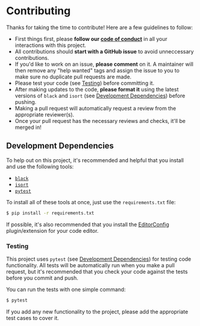 # Contributing

Thanks for taking the time to contribute! Here are a few guidelines to follow:

* First things first, please **follow our
  [code of conduct](https://github.com/bsoyka/.github/blob/master/CODE_OF_CONDUCT.md)**
  in all your interactions with this project.
* All contributions should **start with a GitHub issue** to avoid unneccessary
  contributions.
* If you'd like to work on an issue, **please comment** on it. A maintainer will
  then remove any "help wanted" tags and assign the issue to you to make sure no
  duplicate pull requests are made.
* Please test your code (see [Testing](#testing)) before committing it.
* After making updates to the code, **please format it** using the latest
  versions of `black` and `isort` (see
  [Development Dependencies](#development-dependencies)) before pushing.
* Making a pull request will automatically request a review from the appropriate
  reviewer(s).
* Once your pull request has the necessary reviews and checks, it'll be merged
  in!

## Development Dependencies

To help out on this project, it's recommended and helpful that you install and
use the following tools:

* [`black`](https://black.readthedocs.io/en/stable/)
* [`isort`](https://pycqa.github.io/isort/)
* [`pytest`](https://docs.pytest.org/en/stable/)

To install all of these tools at once, just use the `requirements.txt` file:

```sh
$ pip install -r requirements.txt
```

If possible, it's also recommended that you install the
[EditorConfig](https://editorconfig.org/) plugin/extension for your code editor.

### Testing

This project uses `pytest` (see
[Development Dependencies](#development-dependencies)) for testing code
functionality. All tests will be automatically run when you make a pull request,
but it's recommended that you check your code against the tests before you
commit and push.

You can run the tests with one simple command:

```sh
$ pytest
```

If you add any new functionality to the project, please add the appropriate test
cases to cover it.
